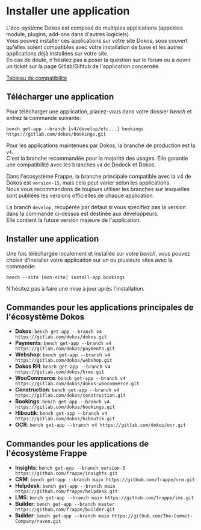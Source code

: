 #  Installer une application

L'éco-système Dokos est composé de multiples applications (appelées module, plugins, add-ons dans d'autres logiciels).  
Vous pouvez installer ces applications sur votre site Dokos, sous couvert qu'elles soient compatibles avec votre installation de base et les autres applications déjà installées sur votre site.  
En cas de doute, n'hésitez pas à poser la question sur le forum ou à ouvrir un ticket sur la page Gitlab/Gihtub de l'application concernée.  


[Tableau de compatibilité](https://doc.dokos.io/dodock/frappe-products)


## Télécharger une application

Pour télécharger une application, placez-vous dans votre dossier *bench* et entrez la commande suivante:

`bench get-app --branch [v4/develop/etc...] bookings https://gitlab.com/dokos/bookings.git`

Pour les applications maintenues par Dokos, la branche de production est la `v4`.  
C'est la branche recommandée pour la majorité des usages. Elle garantie une compatibilité avec les branches `v4` de Dodock et Dokos.  

Dans l'écosystème Frappe, la branche principale compatible avec la v4 de Dokos est `version-15`, mais cela peut varier selon les applications.  
Nous vous recommandons de toujours utiliser les branches sur lesquelles sont publiées les versions officielles de chaque application.  


La branch `develop`, récupérée par défaut si vous spécifiez pas la version dans la commande ci-dessus est destinée aux développeurs.  
Elle contient la future version majeure de l'application.  


## Installer une application

Une fois téléchargée localement et installée sur votre *bench*, vous pouvez choisir d'installer votre application sur un ou plusieurs sites avec la commande:

`bench --site [mon-site] install-app bookings`

N'hésitez pas à faire une mise à jour après l'installation.  


## Commandes pour les applications principales de l'écosystème Dokos

- **Dokos**: `bench get-app --branch v4 https://gitlab.com/dokos/dokos.git`
- **Payments**: `bench get-app --branch v4 https://gitlab.com/dokos/payments.git`
- **Webshop**: `bench get-app --branch v4 https://gitlab.com/dokos/webshop.git`
- **Dokos RH**: `bench get-app --branch v4 https://gitlab.com/dokos/hrms.git`
- **WooCommerce**: `bench get-app --branch v4 https://gitlab.com/dokos/dokos-woocommerce.git`
- **Construction**: `bench get-app --branch v4 https://gitlab.com/dokos/construction.git`
- **Bookings**: `bench get-app --branch v4 https://gitlab.com/dokos/bookings.git`
- **Hiboutik**: `bench get-app --branch v4 https://gitlab.com/dokos/hiboutik.git`
- **OCR**: `bench get-app --branch v4 https://gitlab.com/dokos/ocr.git`


## Commandes pour les applications de l'écosystème Frappe

- **Insights**: `bench get-app --branch version-3 https://github.com/frappe/insights.git`
- **CRM**: `bench get-app --branch main https://github.com/frappe/crm.git`
- **Helpdesk**: `bench get-app --branch main https://github.com/frappe/helpdesk.git`
- **LMS**: `bench get-app --branch main https://github.com/frappe/lms.git`
- **Builder**: `bench get-app --branch master https://github.com/frappe/builder.git`
- **Builder**: `bench get-app --branch main https://github.com/The-Commit-Company/raven.git`
